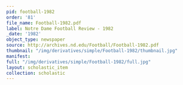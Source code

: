 ```yaml
---
pid: football-1982
order: '81'
file_name: Football-1982.pdf
label: Notre Dame Football Review - 1982
_date: '1982'
object_type: newspaper
source: http://archives.nd.edu/Football/Football-1982.pdf
thumbnail: "/img/derivatives/simple/Football-1982/thumbnail.jpg"
manifest:
full: "/img/derivatives/simple/Football-1982/full.jpg"
layout: scholastic_item
collection: scholastic
---
```

